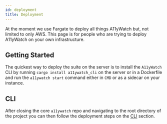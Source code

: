```yaml
---
id: deployment
title: Deployment
---
```


At the moment we use Fargate to deploy all things A11yWatch but, not limited to only AWS. This page is for people who are trying to deploy A11yWatch on your own infrastructure.

## Getting Started

The quickest way to deploy the suite on the server is to install the `A11yWatch` CLI by running `cargo install a11ywatch_cli` on the server or in a Dockerfile and run the `a11ywatch start` command either in `CMD` or as a sidecar on your instance.

## CLI

After closing the core `a11ywatch` repo and navigating to the root directory of the project you can then follow the deployment steps on the [CLI](./cli.md#deploying-remotely) section.

